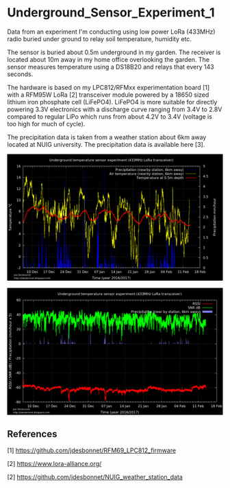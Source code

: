 # Underground_Sensor_Experiment_1

Data from an experiment I'm conducting using low power LoRa (433MHz) radio buried under ground to relay soil temperature, humidity etc.

The sensor is buried about 0.5m underground in my garden. The receiver is located about 10m away in my home office overlooking the garden. The sensor measures temperature using a DS18B20 and relays that every 143 seconds.

The hardware is based on my LPC812/RFMxx experimentation board [1]  with a RFM95W LoRa [2] transceiver module powered by a 18650 sized lithium iron phosphate cell (LiFePO4). LiFePO4 is more suitable for directly powering 3.3V electronics with a discharge curve ranging from 3.4V to 2.8V compared to regular LiPo which runs from about 4.2V to 3.4V (voltage is too high for much of cycle).

The precipitation data is taken from a weather station about 6km away located at NUIG university. The precipitation data is available here [3].

![temperature and precipitation chart](./charts/temperature-precipitation.png)

![radio RSSI, SNR, precipitation chart](./charts/radio-rssi-snr.png)

## References

[1] https://github.com/jdesbonnet/RFM69_LPC812_firmware

[2] https://www.lora-alliance.org/

[2] https://github.com/jdesbonnet/NUIG_weather_station_data

